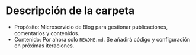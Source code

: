 # Descripción de la carpeta

- Propósito: Microservicio de Blog para gestionar publicaciones, comentarios y contenidos.
- Contenido: Por ahora solo `README.md`. Se añadirá código y configuración en próximas iteraciones.